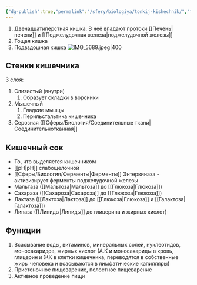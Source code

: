 ```yaml
---
{"dg-publish":true,"permalink":"/sfery/biologiya/tonkij-kishechnik/","tags":["Анатомия"]}
---
```


1. Двенадцатиперстная кишка. В неё впадают протоки [[Печень\|печени]] и [[Поджелудочная железа\|поджелудочной железы]]
2. Тощая кишка
3. Подвздошная кишка
![IMG_5689.jpeg|400](/img/user/%D0%90%D1%80%D1%85%D0%B8%D0%B2/%D0%9A%D1%8D%D1%88/IMG_5689.jpeg)
## Стенки кишечника
3 слоя:
1. Слизистый (внутри)
	1. Образует складки в ворсинки
2. Мышечный
	1. Гладкие мышцы
	2. Перильстальтика кишечника
3. Серозная ([[Сферы/Биология/Соединительные ткани\|Соединительнотканная]]
## Кишечный сок
- То, что выделяется кишечником
- [[pH\|pH]] слабощелочной
- [[Сферы/Биология/Ферменты\|Ферменты]] Энтеркиназа - активизирует ферменты поджелудочной железы
- Мальтаза ([[Мальтоза\|Мальтоза]] до [[Глюкоза\|Глюкоза]])
- Сахараза ([[Сахароза\|Сахароза]] до [[Глюкоза\|Глюкоза]])
- Лактаза ([[Лактоза\|Лактоза]] до [[Глюкоза\|Глюкоза]] и [[Галактоза\|Галактоза]])
- Липаза ([[Липиды\|Липиды]] до глицерина и жирных кислот) 
## Функции
1. Всасывание воды, витаминов, минеральных солей, нуклеотидов, моносахаридов, жирных кислот (А.К и моносахариды в кровь, глицерин и ЖК в клетки кишечника, переводятся в собственные жиры человека и всасываются в лимфатические капилляры)
2. Пристеночное пищеварение, полостное пищеварение
3. Активное проведение пищи 